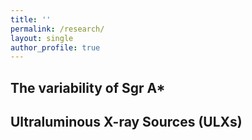 ```yaml
---
title: ''
permalink: /research/
layout: single
author_profile: true
---
```




## The variability of Sgr A\*






## Ultraluminous X-ray Sources (ULXs) 


